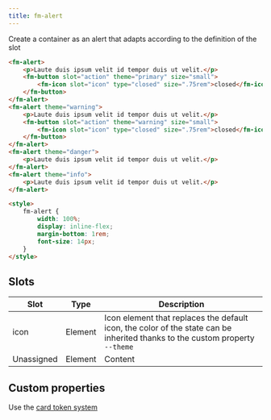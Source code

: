 ```yaml
---
title: fm-alert
---
```


Create a container as an alert that adapts according to the definition of the slot

```html preview
<fm-alert>
    <p>Laute duis ipsum velit id tempor duis ut velit.</p>
    <fm-button slot="action" theme="primary" size="small">
        <fm-icon slot="icon" type="closed" size=".75rem">closed</fm-icon>
    </fm-button>
</fm-alert>
<fm-alert theme="warning">
    <p>Laute duis ipsum velit id tempor duis ut velit.</p>
    <fm-button slot="action" theme="warning" size="small">
        <fm-icon slot="icon" type="closed" size=".75rem">closed</fm-icon>
    </fm-button>
</fm-alert>
<fm-alert theme="danger">
    <p>Laute duis ipsum velit id tempor duis ut velit.</p>
</fm-alert>
<fm-alert theme="info">
    <p>Laute duis ipsum velit id tempor duis ut velit.</p>
</fm-alert>

<style>
    fm-alert {
        width: 100%;
        display: inline-flex;
        margin-bottom: 1rem;
        font-size: 14px;
    }
</style>
```

## Slots

| Slot       | Type    | Description                                                                                                                  |
| ---------- | ------- | ---------------------------------------------------------------------------------------------------------------------------- |
| icon       | Element | Icon element that replaces the default icon, the color of the state can be inherited thanks to the custom property `--theme` |
| Unassigned | Element | Content                                                                                                                      |

## Custom properties

Use the [card token system](/tokens/card)

